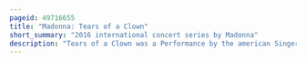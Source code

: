```yaml
---
pageid: 49716655
title: "Madonna: Tears of a Clown"
short_summary: "2016 international concert series by Madonna"
description: "Tears of a Clown was a Performance by the american Singer madonna which was first held in melbourne Australia at the Forum Theatre on 10 March 2016. The Singer had not included Australia during her previous five Concert Tours, until the Rebel Heart Tour, so she created the Show for her australian Fans since they had waited so long for her to perform there. Madonna explained that the Idea behind Tears of a Clown was to combine Music and Storytelling inspired by Clowns. Tickets for the first Show were made available to Members of Madonna's official Fan Club Icon and were non-transferable with the Person's Name printed on them."
---
```

